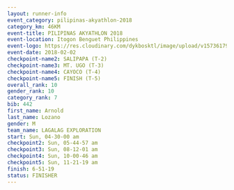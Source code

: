 ```yaml
---
layout: runner-info 
event_category: pilipinas-akyathlon-2018 
category_km: 46KM 
event-title: PILIPINAS AKYATHLON 2018 
event-location: Itogon Benguet Philippines 
event-logo: https://res.cloudinary.com/dykbosktl/image/upload/v1573617968/Logo/akyathlon-logo-new_ifndai.png 
event-date: 2018-02-02 
checkpoint-name2: SALIPAPA (T-2) 
checkpoint-name3: MT. UGO (T-3) 
checkpoint-name4: CAYOCO (T-4) 
checkpoint-name5: FINISH (T-5) 
overall_rank: 10
gender_rank: 10
category_rank: 7
bib: 442
first_name: Arnold
last_name: Lozano
gender: M
team_name: LAGALAG EXPLORATION
start: Sun, 04-30-00 am
checkpoint2: Sun, 05-44-57 am
checkpoint3: Sun, 08-12-01 am
checkpoint4: Sun, 10-00-46 am
checkpoint5: Sun, 11-21-19 am
finish: 6-51-19
status: FINISHER
---
```


